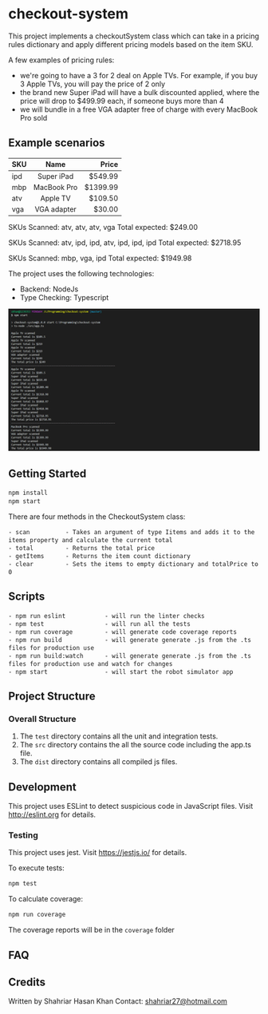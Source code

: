 # checkout-system

This project implements a checkoutSystem class which can take in a pricing rules dictionary and apply different pricing models based on the item SKU. 

A few examples of pricing rules:

- we're going to have a 3 for 2 deal on Apple TVs. For example, if you buy 3 Apple TVs, you will pay the price of 2 only
- the brand new Super iPad will have a bulk discounted applied, where the price will drop to $499.99 each, if someone buys more than 4
- we will bundle in a free VGA adapter free of charge with every MacBook Pro sold

Example scenarios
-----------------

| SKU     | Name        | Price    |
| --------|:-----------:| --------:|
| ipd     | Super iPad  | $549.99  |
| mbp     | MacBook Pro | $1399.99 |
| atv     | Apple TV    | $109.50  |
| vga     | VGA adapter | $30.00   |

SKUs Scanned: atv, atv, atv, vga
Total expected: $249.00

SKUs Scanned: atv, ipd, ipd, atv, ipd, ipd, ipd
Total expected: $2718.95

SKUs Scanned: mbp, vga, ipd
Total expected: $1949.98

The project uses the following technologies:
- Backend: NodeJs
- Type Checking: Typescript

<img src="images/checkout-system.PNG">

## Getting Started

```bash
npm install
npm start
```

There are four methods in the CheckoutSystem class:
```
- scan          - Takes an argument of type Iitems and adds it to the items property and calculate the current total
- total         - Returns the total price
- getItems      - Returns the item count dictionary
- clear         - Sets the items to empty dictionary and totalPrice to 0
```


## Scripts


```
- npm run eslint           - will run the linter checks
- npm test                 - will run all the tests
- npm run coverage         - will generate code coverage reports
- npm run build            - will generate generate .js from the .ts files for production use
- npm run build:watch      - will generate generate .js from the .ts files for production use and watch for changes
- npm start                - will start the robot simulator app
```

## Project Structure

### Overall Structure

1. The `test` directory contains all the unit and integration tests.
2. The `src` directory contains the all the source code including the app.ts file.
3. The `dist` directory contains all compiled js files.

## Development


This project uses ESLint to detect suspicious code in JavaScript files.
Visit http://eslint.org for details.

### Testing

This project uses jest.
Visit https://jestjs.io/ for details.

To execute tests:

```bash
npm test
```

To calculate coverage:

```bash
npm run coverage
```

The coverage reports will be in the `coverage` folder

## FAQ

## Credits

Written by Shahriar Hasan Khan
Contact: shahriar27@hotmail.com
